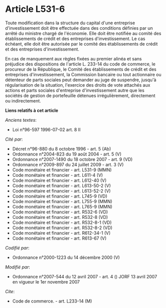 # Article L531-6

Toute modification dans la structure du capital d'une entreprise d'investissement doit être effectuée dans des conditions
définies par un arrêté du ministre chargé de l'économie. Elle doit être notifiée au comité des établissements de crédit et
des entreprises d'investissement. Le cas échéant, elle doit être autorisée par le comité des établissements de crédit et des
entreprises d'investissement.

En cas de manquement aux règles fixées au premier alinéa et sans préjudice des dispositions de l'article L. 233-14 du code de
commerce, le procureur de la République, le Comité des établissements de crédit et des entreprises d'investissement, la
Commission bancaire ou tout actionnaire ou détenteur de parts sociales peut demander au juge de suspendre, jusqu'à
régularisation de la situation, l'exercice des droits de vote attachés aux actions et parts sociales d'entreprise
d'investissement autre que les sociétés de gestion de portefeuille détenues irrégulièrement, directement ou indirectement.

**Liens relatifs à cet article**

_Anciens textes_:

  - Loi n°96-597 1996-07-02 art. 8 II

_Cité par_:

  - Décret n°96-880 du 8 octobre 1996 - art. 5 (Ab)
  - Ordonnance n°2004-823 du 19 août 2004 - art. 5 (V)
  - Ordonnance n°2007-1490 du 18 octobre 2007 - art. 9 (VD)
  - Ordonnance n°2009-897 du 24 juillet 2009 - art. 3 (V)
  - Code monétaire et financier - art. L531-9 (MMN)
  - Code monétaire et financier - art. L611-4 (V)
  - Code monétaire et financier - art. L612-40 (V)
  - Code monétaire et financier - art. L613-50-2 (V)
  - Code monétaire et financier - art. L613-52-2 (V)
  - Code monétaire et financier - art. L745-9 (VD)
  - Code monétaire et financier - art. L755-9 (MMN)
  - Code monétaire et financier - art. L765-9 (MMN)
  - Code monétaire et financier - art. R532-6 (VD)
  - Code monétaire et financier - art. R532-8 (VD)
  - Code monétaire et financier - art. R532-8-1 (VD)
  - Code monétaire et financier - art. R532-8-2 (VD)
  - Code monétaire et financier - art. R612-34-1 (V)
  - Code monétaire et financier - art. R613-67 (V)

_Codifié par_:

  - Ordonnance n°2000-1223 du 14 décembre 2000 (V)

_Modifié par_:

  - Ordonnance n°2007-544 du 12 avril 2007 - art. 4 () JORF 13 avril 2007 en vigueur le 1er novembre 2007

_Cite_:

  - Code de commerce. - art. L233-14 (M)
